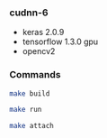 ### cudnn-6
* keras 2.0.9
* tensorflow 1.3.0 gpu
* opencv2

### Commands
```sh
make build
```

```sh
make run
```

```sh
make attach
```
